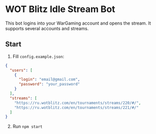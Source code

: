 # WOT Blitz Idle Stream Bot

This bot logins into your WarGaming account and opens the stream.
It supports several accounts and streams.

## Start

1) Fill `config.example.json`:

```json
{
  "users": [
    {
      "login": "email@gmail.com",
      "password": "your_password"
    }
  ],
  "streams": [
    "https://ru.wotblitz.com/en/tournaments/streams/220/#/",
    "https://ru.wotblitz.com/en/tournaments/streams/221/#/"
  ]
}
```

2) Run `npm start`
